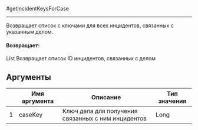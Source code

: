 #getIncidentKeysForCase

---

Возвращает список с ключами для всех инцидентов, связанных с указанным делом.

#### Возвращает:

List
Возвращает список ID инцидентов, связанных с делом

## Аргументы

|  | Имя аргумента | Описание | Тип значения |
| --- | --- | --- | --- |
| 1 | caseKey | Ключ дела для получения связанных с ним инцидентов | Long |

